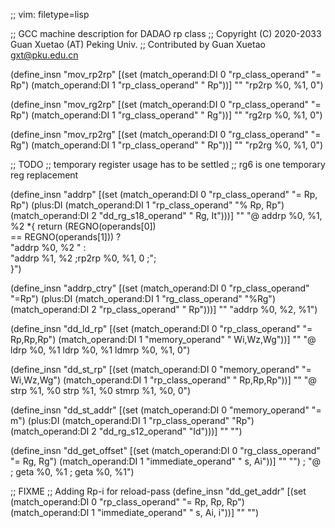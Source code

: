 ;; vim: filetype=lisp

;; GCC machine description for DADAO rp class
;; Copyright (C) 2020-2033 Guan Xuetao (AT) Peking Univ.
;; Contributed by Guan Xuetao <gxt@pku.edu.cn>

(define_insn "mov_rp2rp"
  [(set (match_operand:DI 0 "rp_class_operand" "= Rp")
        (match_operand:DI 1 "rp_class_operand" "  Rp"))]
	""
	"rp2rp	%0, %1, 0")

(define_insn "mov_rg2rp"
  [(set (match_operand:DI 0 "rp_class_operand" "= Rp")
        (match_operand:DI 1 "rg_class_operand" "  Rg"))]
	""
	"rg2rp	%0, %1, 0")

(define_insn "mov_rp2rg"
  [(set (match_operand:DI 0 "rg_class_operand" "= Rg")
        (match_operand:DI 1 "rp_class_operand" "  Rp"))]
	""
	"rp2rg	%0, %1, 0")

;; TODO
;; temporary register usage has to be settled
;; rg6 is one temporary reg replacement

(define_insn "addrp"
  [(set      (match_operand:DI 0 "rp_class_operand"  "= Rp, Rp")
    (plus:DI (match_operand:DI 1 "rp_class_operand"  "% Rp, Rp")
             (match_operand:DI 2 "dd_rg_s18_operand" "  Rg, It")))]
	""
	"@
	addrp	%0, %1, %2
	*{ return (REGNO(operands[0])		\
		== REGNO(operands[1])) ? 	\
		\"addrp	%0, %2	\" :		\
		\"addrp	%1, %2	\;rp2rp	%0, %1, 0	\;\";	\
	}")

(define_insn "addrp_ctry"
  [(set      (match_operand:DI 0 "rp_class_operand"  "=Rp")
    (plus:DI (match_operand:DI 1 "rg_class_operand"  "%Rg")
             (match_operand:DI 2 "rp_class_operand"  " Rp")))]
	""
	"addrp	%0, %2, %1")

(define_insn "dd_ld_rp"
  [(set (match_operand:DI 0 "rp_class_operand" "= Rp,Rp,Rp")
        (match_operand:DI 1 "memory_operand"   "  Wi,Wz,Wg"))]
	""
	"@
	ldrp	%0, %1
	ldrp	%0, %1
	ldmrp	%0, %1, 0")

(define_insn "dd_st_rp"
  [(set (match_operand:DI 0 "memory_operand"	"= Wi,Wz,Wg")
        (match_operand:DI 1 "rp_class_operand"	"  Rp,Rp,Rp"))]
	""
	"@
	strp	%1, %0
	strp	%1, %0
	stmrp	%1, %0, 0")

(define_insn "dd_st_addr"
  [(set (match_operand:DI 0 "memory_operand"   "=  m")
        (plus:DI (match_operand:DI 1 "rp_class_operand"	 "Rp")
		 (match_operand:DI 2 "dd_rg_s12_operand" "Id")))]
	""
	"")

(define_insn "dd_get_offset"
  [(set (match_operand:DI 0 "rg_class_operand"  "= Rg, Rg")
        (match_operand:DI 1 "immediate_operand" "   s, Ai"))]
	"" "")
;	"@
;	geta	%0, %1
;	geta	%0, %1")

;; FIXME
;; Adding Rp-i for reload-pass
(define_insn "dd_get_addr"
  [(set (match_operand:DI 0 "rp_class_operand"  "= Rp, Rp, Rp")
        (match_operand:DI 1 "immediate_operand" "   s, Ai,  i"))]
	""
	"")
